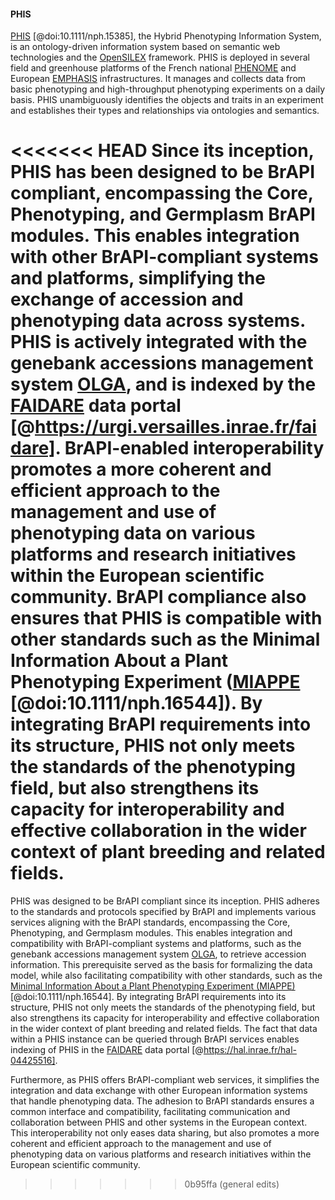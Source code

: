 #### PHIS 

<!-- Isabelle -->
[PHIS](http://www.phis.inrae.fr/) [@doi:10.1111/nph.15385], the Hybrid Phenotyping Information System, is an ontology-driven information system based on semantic web technologies and the [OpenSILEX](https://github.com/OpenSILEX/) framework. 
PHIS is deployed in several field and greenhouse platforms of the French national [PHENOME](https://www.phenome-emphasis.fr/) and European [EMPHASIS](https://emphasis.plant-phenotyping.eu/) infrastructures. 
It manages and collects data from basic phenotyping and high-throughput phenotyping experiments on a daily basis. 
PHIS unambiguously identifies the objects and traits in an experiment and establishes their types and relationships via ontologies and semantics.

<<<<<<< HEAD
Since its inception, PHIS has been designed to be BrAPI compliant, encompassing the Core, Phenotyping, and Germplasm BrAPI modules. 
This enables integration with other BrAPI-compliant systems and platforms, simplifying the exchange of accession and phenotyping data across systems. PHIS is actively integrated with the genebank accessions management system [OLGA](https://crb-plantes-olga.fr/public/frontend/auth/login), and is indexed by the [FAIDARE](https://urgi.versailles.inrae.fr/faidare/) data portal [@https://urgi.versailles.inrae.fr/faidare].
BrAPI-enabled interoperability promotes a more coherent and efficient approach to the management and use of phenotyping data on various platforms and research initiatives within the European scientific community.
BrAPI compliance also ensures that PHIS is compatible with other standards such as the Minimal Information About a Plant Phenotyping Experiment ([MIAPPE](https://www.miappe.org/) [@doi:10.1111/nph.16544]).
By integrating BrAPI requirements into its structure, PHIS not only meets the standards of the phenotyping field, but also strengthens its capacity for interoperability and effective collaboration in the wider context of plant breeding and related fields. 
=======
PHIS was designed to be BrAPI compliant since its inception. PHIS adheres to the standards and protocols specified by BrAPI and implements various services aligning with the BrAPI standards, encompassing the Core, Phenotyping, and Germplasm modules. This enables integration and compatibility with BrAPI-compliant systems and platforms, such as the genebank accessions management system [OLGA](https://crb-plantes-olga.fr/public/frontend/auth/login), to retrieve accession information. This prerequisite served as the basis for formalizing the data model, while also facilitating compatibility with other standards, such as the [Minimal Information About a Plant Phenotyping Experiment (MIAPPE)](https://www.miappe.org/) [@doi:10.1111/nph.16544]. By integrating BrAPI requirements into its structure, PHIS not only meets the standards of the phenotyping field, but also strengthens its capacity for interoperability and effective collaboration in the wider context of plant breeding and related fields. The fact that data within a PHIS instance can be queried through BrAPI services enables indexing of PHIS in the [FAIDARE](https://urgi.versailles.inrae.fr/faidare/) data portal [@https://hal.inrae.fr/hal-04425516].

Furthermore, as PHIS offers BrAPI-compliant web services, it simplifies the integration and data exchange with other European information systems that handle phenotyping data. The adhesion to BrAPI standards ensures a common interface and compatibility, facilitating communication and collaboration between PHIS and other systems in the European context. This interoperability not only eases data sharing, but also promotes a more coherent and efficient approach to the management and use of phenotyping data on various platforms and research initiatives within the European scientific community.
>>>>>>> 0b95ffa (general edits)
